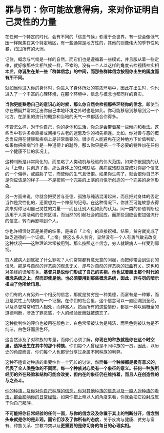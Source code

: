 # 罪与罚：你可能故意得病，来对你证明自己灵性的力量

在任何一个特定的时代，会有不同的「信念气候」弥漫于全世界。有一些会像低气压一样聚焦在某个特定地区，有一些通常是地方性的，其他的则像伟大的季节性风暴，扫过所有的大洲。

记住，概念与气候是一样的自然。而它们也是遵循着一些模式，并且服从着一些定律，就好像那些实相气候一样，不幸的，没有一个人以这样的角度去检视精神实相本质。**你诞生在某一些「群体信念」的中间，而那些群体信念按照你出生的国度而有所不同。**

就如当你进入你的身体时，你进入了身体所处的实质环境中，因此在出生时，你也进入了一个丰富的心理环境，在那个环境中，信念与概念也都同样的真实。

**当你更能熟悉自己的意识心的时候，那么你自然会检视那些环绕你的信念**，即使当你在质疑并常常迁出你自己本地环境之外时也是如此。你可能移居到移居到另一个地方，在那里的流行的概念和当地的天气一样都适合你得多。

不管怎么样，对于你自己，你的身体和生活，你总是会带着某一些倾向和看法。这些当中有许多会直接或间接与古老的迷思及你的祖先相连。比如，你对善与恶的概念当应用在健康和疾病上是非常重要的。很少有人能避免在这种地方下价值判断，如果你把疾病当作是一种道德上的耻辱，那么你只是把一个不必要的特性加在任何一个健康不佳的状况上。

这种判断是非常简化的，而忽略了人类动机与经验的伟大范围。如果你很固执的认为「上帝」只创造了善，那么身体上的任何缺陷、疾病或残缺就变成对你那个信念的一个侮辱，或威胁了它，而使你的生气且愤恨。如果你生病了，就会恨你自己不是你应该是的样子——不是按照一个完美的上演的肖像所创造的一个完美的身体形象。

另一方面来说，你就会把受苦与圣德、孤独与纯洁混淆起来，而且把对身体的否定当作是灵性化的，还假想为一个神圣的记号。在这种情况下，你甚至可能故意去得病来对你证明自己灵性的力量——而且让别人也如此的认为。同一类的价值判断也适用于人类活动的任何区域，而当然的引起社会的回应。而那些回应会更加强流行的信念，转而再影响到个人。

你也许相信财富是美德的结果，是来自「上帝」的直接祝福。结果，贫穷就变成了缺乏道德的一个证据。「上帝」使这么多人贫穷，显然没有一个人有勇气敢去改变这种状况——这种理论常常被用到。那么按照这个信念，穷人就跟病人一样受到鄙视。

穷人或病人到底犯了什么罪呢？人们常常都有意无意的问起，而把你带会到惩罚的信念，那是与自然的罪恶感的观念无关，却与对自然的罪恶感的扭曲有关。这也和对圣经的误解有关。**基督只是说你们形成了自己的实相，他也试着超出那个时代的概念系统之上，然而即使是他，也必须要用到那些概念系统，因此，罪与罚的暗示扭曲了他所给讯息。**

你们有的人有另外一个相反的信念，那就是贫穷是一种美德，而富有是一种罪，而且是灵性上的缺陷的一个证据。在你们的社会里，这个信念可以一直回溯到圣经，以及基督常常和穷人相处，而非富人。然而所有的这些情形，都是一种以偏概全的道德判断，涉及了罪恶感，个人的经验反而就被遗忘了。

这种批判性的评价也被用在颜色上，白色常常被认为是纯洁，而黑色则被认为是不纯洁，白色好而黑色坏。

这当然涉及了对种族的考量，而你们必须了解，**你现在的种族就是你在这个时空里，选择出生在其中的那个种族**。你们每个人曾经是不同种族的一员，因此，以历史的角度而言，你们每个人也都曾分享过身属不同种族的利弊。

这种不适宜对种族的重要性作一个冗长的讨论，然而**每一个种族都是极有意义的，代表了全人类整体的不同面。每一个种族对心灵有一个象征的意义。任何一种族所经历的外在经验和结构可能会改变，但内在的象征仍在维持着，而且人在创造性的与之奋斗。**

<u>你的种族，及你对你自己种族的信念，你对其他种族的信念以及一般人对种族的看法，都会影响你的日常经验</u>。如果你把上帝以人的角度来看，你就会把它投射成属于你自己那族。

**不可能把你日常经验的任何一面，与你的信念及及你置于其上的判断分开，信念到头来就是你的是非观，而它们涉及了你所有的态度**，关于疾病与健康、贫穷与富有、种族关系、宗教冲突以及**更重要的是你切身的每日的心理实相。**